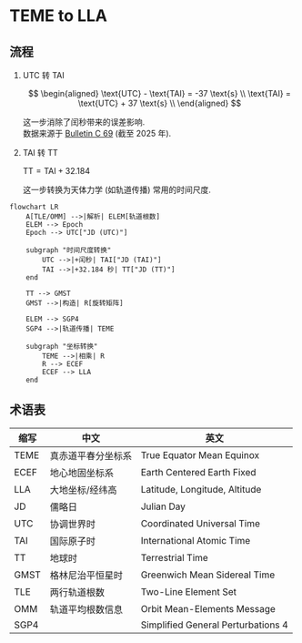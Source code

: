 # TEME to LLA

## 流程

1. UTC 转 TAI

    $$
    \begin{aligned}
        \text{UTC} - \text{TAI} = -37 \text{s} \\
        \text{TAI} = \text{UTC} + 37 \text{s} \\
    \end{aligned}
    $$

    这一步消除了闰秒带来的误差影响.  
    数据来源于 [Bulletin C 69] (截至 2025 年).

2. TAI 转 TT

    $\text{TT} = \text{TAI} + 32.184$

    这一步转换为天体力学 (如轨道传播) 常用的时间尺度.

```mermaid
flowchart LR
    A[TLE/OMM] -->|解析| ELEM[轨道根数]
    ELEM --> Epoch
    Epoch --> UTC["JD (UTC)"]

    subgraph "时间尺度转换"
        UTC -->|+闰秒| TAI["JD (TAI)"]
        TAI -->|+32.184 秒| TT["JD (TT)"]
    end

    TT --> GMST
    GMST -->|构造| R[旋转矩阵]

    ELEM --> SGP4
    SGP4 -->|轨道传播| TEME

    subgraph "坐标转换"
        TEME -->|相乘| R
        R --> ECEF
        ECEF --> LLA
    end
```

[Bulletin C 69]: https://datacenter.iers.org/data/html/bulletinc-069.html

## 术语表

| 缩写 | 中文               | 英文                               |
|------|--------------------|------------------------------------|
| TEME | 真赤道平春分坐标系 | True Equator Mean Equinox          |
| ECEF | 地心地固坐标系     | Earth Centered Earth Fixed         |
| LLA  | 大地坐标/经纬高    | Latitude, Longitude, Altitude      |
| JD   | 儒略日             | Julian Day                         |
| UTC  | 协调世界时         | Coordinated Universal Time         |
| TAI  | 国际原子时         | International Atomic Time          |
| TT   | 地球时             | Terrestrial Time                   |
| GMST | 格林尼治平恒星时   | Greenwich Mean Sidereal Time       |
| TLE  | 两行轨道根数       | Two-Line Element Set               |
| OMM  | 轨道平均根数信息   | Orbit Mean-Elements Message        |
| SGP4 |                    | Simplified General Perturbations 4 |
